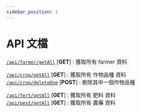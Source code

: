```yaml
---
sidebar_position: 1
---
```



# API 文檔


[`/api/farmer/getAll`](./farmer/getAll.md) [**GET**] : 獲取所有 farmer 資料  

[`/api/crop/getAll`](./crop/getAll.md) [**GET**] : 獲取所有 作物品種 資料  
[`/api/crop/deleteOne`](./crop/deleteOne.md) [**POST**] : 刪除其中一個作物品種  

[`/api/fert/getAll`](./fert/getAll.md) [**GET**] : 獲取所有 肥料 資料  
[`/api/pest/getAll`](./pest/getAll.md) [**GET**] : 獲取所有 農藥 資料  